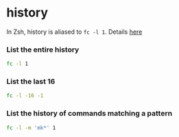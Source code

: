 # history

In Zsh, history is aliased to `fc -l 1`. Details [here](https://www-s.acm.illinois.edu/workshops/zsh/history/fc.html)

### List the entire history

```bash
fc -l 1
```

### List the last 16

```bash
fc -l -16 -1
```

### List the history of commands matching a pattern

```bash
fc -l -m 'mk*' 1
```



